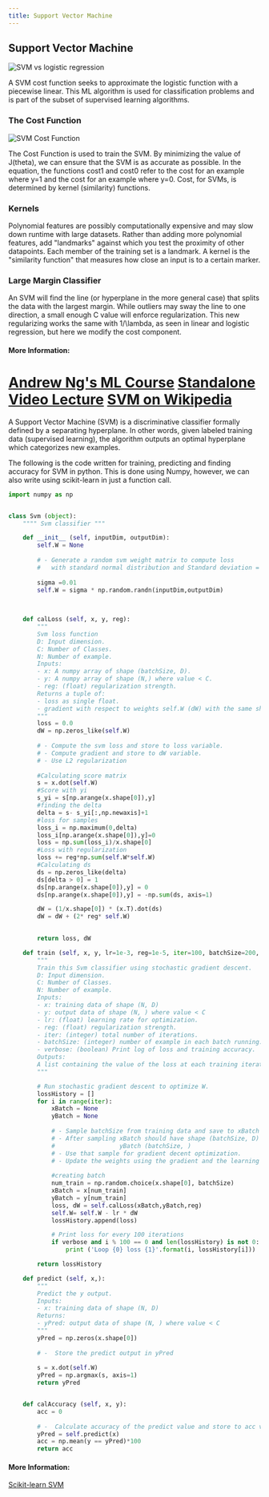 ```yaml
---
title: Support Vector Machine
---
```

## Support Vector Machine

![SVM vs logistic regression](https://i.imgur.com/KUeOSK3.png)

A SVM cost function seeks to approximate the logistic function with a piecewise linear. This ML algorithm is used for classification problems and is part of the subset of supervised learning algorithms.

### The Cost Function

![SVM Cost Function](https://i.imgur.com/SOhv2jZ.png)

The Cost Function is used to train the SVM. By minimizing the value of J(theta), we can ensure that the SVM is as accurate as possible. In the equation, the functions cost1 and cost0 refer to the cost for an example where y=1 and the cost for an example where y=0. Cost, for SVMs, is determined by kernel (similarity) functions.

### Kernels

Polynomial features are possibly computationally expensive and may slow down runtime with large datasets.
Rather than adding more polynomial features, add "landmarks" against which you test the proximity of other datapoints.
Each member of the training set is a landmark.
A kernel is the "similarity function" that measures how close an input is to a certain marker.

### Large Margin Classifier
An SVM will find the line (or hyperplane in the more general case) that splits the data with the largest margin.
While outliers may sway the line to one direction, a small enough C value will enforce regularization. 
This new regularizing works the same with 1/\lambda, as seen in linear and logistic regression, but here we modify the cost component.


#### More Information:
[Andrew Ng's ML Course](https://www.coursera.org/learn/machine-learning/)
[Standalone Video Lecture](https://www.youtube.com/watch?v=1NxnPkZM9bc)
[SVM on Wikipedia](https://en.wikipedia.org/wiki/Support_vector_machine)
=======
A Support Vector Machine (SVM) is a discriminative classifier formally defined by a separating hyperplane. In other words, given labeled training data (supervised learning), the algorithm outputs an optimal hyperplane which categorizes new examples.


The following is the code written for training, predicting and finding accuracy for SVM in python. This is done using Numpy, however, we can also write using scikit-learn in just a function call.

```Python
import numpy as np


class Svm (object):
    """" Svm classifier """

    def __init__ (self, inputDim, outputDim):
        self.W = None
       
        # - Generate a random svm weight matrix to compute loss                 #
        #   with standard normal distribution and Standard deviation = 0.01.    #
       
        sigma =0.01
        self.W = sigma * np.random.randn(inputDim,outputDim)
   
  

    def calLoss (self, x, y, reg):
        """
        Svm loss function
        D: Input dimension.
        C: Number of Classes.
        N: Number of example.
        Inputs:
        - x: A numpy array of shape (batchSize, D).
        - y: A numpy array of shape (N,) where value < C.
        - reg: (float) regularization strength.
        Returns a tuple of:
        - loss as single float.
        - gradient with respect to weights self.W (dW) with the same shape of self.W.
        """
        loss = 0.0
        dW = np.zeros_like(self.W)
        
        # - Compute the svm loss and store to loss variable.                        #
        # - Compute gradient and store to dW variable.                              #
        # - Use L2 regularization                                                  #
       
        #Calculating score matrix
        s = x.dot(self.W)
        #Score with yi
        s_yi = s[np.arange(x.shape[0]),y]
        #finding the delta
        delta = s- s_yi[:,np.newaxis]+1
        #loss for samples
        loss_i = np.maximum(0,delta)
        loss_i[np.arange(x.shape[0]),y]=0
        loss = np.sum(loss_i)/x.shape[0]
        #Loss with regularization
        loss += reg*np.sum(self.W*self.W)
        #Calculating ds
        ds = np.zeros_like(delta)
        ds[delta > 0] = 1
        ds[np.arange(x.shape[0]),y] = 0
        ds[np.arange(x.shape[0]),y] = -np.sum(ds, axis=1)

        dW = (1/x.shape[0]) * (x.T).dot(ds)
        dW = dW + (2* reg* self.W)
        

        return loss, dW

    def train (self, x, y, lr=1e-3, reg=1e-5, iter=100, batchSize=200, verbose=False):
        """
        Train this Svm classifier using stochastic gradient descent.
        D: Input dimension.
        C: Number of Classes.
        N: Number of example.
        Inputs:
        - x: training data of shape (N, D)
        - y: output data of shape (N, ) where value < C
        - lr: (float) learning rate for optimization.
        - reg: (float) regularization strength.
        - iter: (integer) total number of iterations.
        - batchSize: (integer) number of example in each batch running.
        - verbose: (boolean) Print log of loss and training accuracy.
        Outputs:
        A list containing the value of the loss at each training iteration.
        """

        # Run stochastic gradient descent to optimize W.
        lossHistory = []
        for i in range(iter):
            xBatch = None
            yBatch = None
            
            # - Sample batchSize from training data and save to xBatch and yBatch   #
            # - After sampling xBatch should have shape (batchSize, D)              #
            #                  yBatch (batchSize, )                                 #
            # - Use that sample for gradient decent optimization.                   #
            # - Update the weights using the gradient and the learning rate.        #
            
            #creating batch
            num_train = np.random.choice(x.shape[0], batchSize)
            xBatch = x[num_train]
            yBatch = y[num_train]
            loss, dW = self.calLoss(xBatch,yBatch,reg)
            self.W= self.W - lr * dW
            lossHistory.append(loss)

            # Print loss for every 100 iterations
            if verbose and i % 100 == 0 and len(lossHistory) is not 0:
                print ('Loop {0} loss {1}'.format(i, lossHistory[i]))

        return lossHistory

    def predict (self, x,):
        """
        Predict the y output.
        Inputs:
        - x: training data of shape (N, D)
        Returns:
        - yPred: output data of shape (N, ) where value < C
        """
        yPred = np.zeros(x.shape[0])
       
        # -  Store the predict output in yPred                                    #
        
        s = x.dot(self.W)
        yPred = np.argmax(s, axis=1)
        return yPred


    def calAccuracy (self, x, y):
        acc = 0
        
        # -  Calculate accuracy of the predict value and store to acc variable    
        yPred = self.predict(x)
        acc = np.mean(y == yPred)*100
        return acc
```

#### More Information:
<!-- Please add any articles you think might be helpful to read before writing the article -->
<a href='http://scikit-learn.org/stable/modules/svm.html' target='_blank' rel='nofollow'>Scikit-learn SVM</a>

